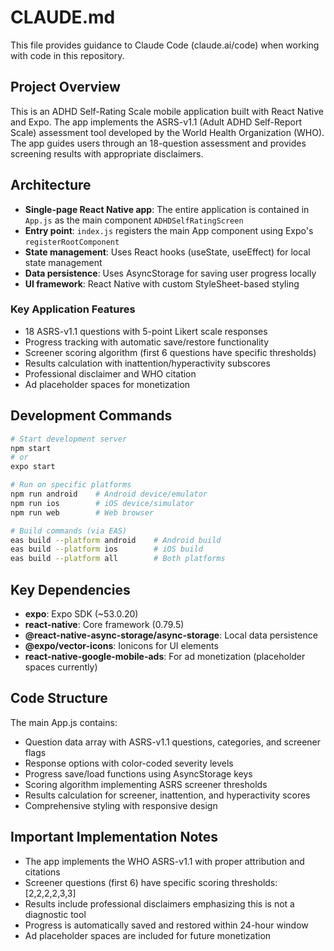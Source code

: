 # CLAUDE.md

This file provides guidance to Claude Code (claude.ai/code) when working with code in this repository.

## Project Overview

This is an ADHD Self-Rating Scale mobile application built with React Native and Expo. The app implements the ASRS-v1.1 (Adult ADHD Self-Report Scale) assessment tool developed by the World Health Organization (WHO). The app guides users through an 18-question assessment and provides screening results with appropriate disclaimers.

## Architecture

- **Single-page React Native app**: The entire application is contained in `App.js` as the main component `ADHDSelfRatingScreen`
- **Entry point**: `index.js` registers the main App component using Expo's `registerRootComponent`
- **State management**: Uses React hooks (useState, useEffect) for local state management
- **Data persistence**: Uses AsyncStorage for saving user progress locally
- **UI framework**: React Native with custom StyleSheet-based styling

### Key Application Features

- 18 ASRS-v1.1 questions with 5-point Likert scale responses
- Progress tracking with automatic save/restore functionality  
- Screener scoring algorithm (first 6 questions have specific thresholds)
- Results calculation with inattention/hyperactivity subscores
- Professional disclaimer and WHO citation
- Ad placeholder spaces for monetization

## Development Commands

```bash
# Start development server
npm start
# or
expo start

# Run on specific platforms
npm run android    # Android device/emulator
npm run ios        # iOS device/simulator  
npm run web        # Web browser

# Build commands (via EAS)
eas build --platform android    # Android build
eas build --platform ios        # iOS build
eas build --platform all        # Both platforms
```

## Key Dependencies

- **expo**: Expo SDK (~53.0.20)
- **react-native**: Core framework (0.79.5)
- **@react-native-async-storage/async-storage**: Local data persistence
- **@expo/vector-icons**: Ionicons for UI elements
- **react-native-google-mobile-ads**: For ad monetization (placeholder spaces currently)

## Code Structure

The main App.js contains:
- Question data array with ASRS-v1.1 questions, categories, and screener flags
- Response options with color-coded severity levels
- Progress save/load functions using AsyncStorage keys
- Scoring algorithm implementing ASRS screener thresholds
- Results calculation for screener, inattention, and hyperactivity scores
- Comprehensive styling with responsive design

## Important Implementation Notes

- The app implements the WHO ASRS-v1.1 with proper attribution and citations
- Screener questions (first 6) have specific scoring thresholds: [2,2,2,2,3,3]
- Results include professional disclaimers emphasizing this is not a diagnostic tool
- Progress is automatically saved and restored within 24-hour window
- Ad placeholder spaces are included for future monetization